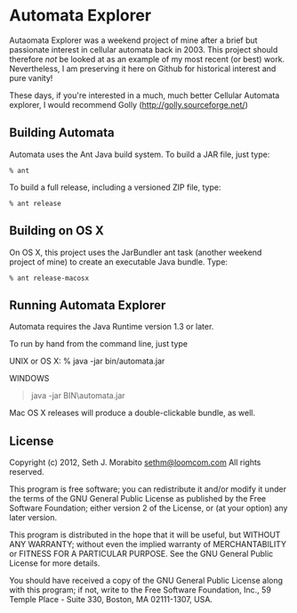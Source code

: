 Automata Explorer
=================

Autaomata Explorer was a weekend project of mine after a brief but
passionate interest in cellular automata back in 2003. This project
should therefore _not_ be looked at as an example of my most recent
(or best) work.  Nevertheless, I am preserving it here on Github for
historical interest and pure vanity!

These days, if you're interested in a much, much better Cellular
Automata explorer, I would recommend Golly (http://golly.sourceforge.net/)

Building Automata
-----------------

Automata uses the Ant Java build system. To build a JAR file, just type:

    % ant


To build a full release, including a versioned ZIP file, type:

    % ant release

Building on OS X
----------------

On OS X, this project uses the JarBundler ant task (another weekend
project of mine) to create an executable Java bundle. Type:

    % ant release-macosx


Running Automata Explorer
-------------------------

Automata requires the Java Runtime version 1.3 or later.

To run by hand from the command line, just type

UNIX or OS X:
   % java -jar bin/automata.jar

WINDOWS
   > java -jar BIN\automata.jar


Mac OS X releases will produce a double-clickable bundle, as well.


License
-------

Copyright (c) 2012, Seth J. Morabito <sethm@loomcom.com> All rights reserved.

This program is free software; you can redistribute it and/or modify it
under the terms of the GNU General Public License as published by the Free
Software Foundation; either version 2 of the License, or (at your option)
any later version.

This program is distributed in the hope that it will be useful, but WITHOUT
ANY WARRANTY; without even the implied warranty of MERCHANTABILITY or
FITNESS FOR A PARTICULAR PURPOSE.  See  the GNU General Public License for
more details.

You should have received a copy of the GNU General Public License along with
this program; if not, write to the Free Software Foundation, Inc., 59 Temple
Place - Suite 330, Boston, MA  02111-1307, USA.
